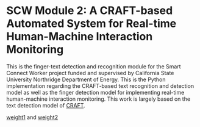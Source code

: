 # SCW Module 2: A CRAFT-based Automated System for Real-time Human-Machine Interaction Monitoring
This is the finger-text detection and recognition module for the Smart Connect Worker project funded and supervised by California State University Northridge Department of Energy. This is the Python implementation regarding the CRAFT-based text recognition and detection model as well as the finger detection model for implementing real-time human-machine interaction monitoring. This work is largely based on the text detection model of [CRAFT](https://github.com/clovaai/CRAFT-pytorch).




[weight1](https://drive.google.com/file/d/1uPHybaMrCO0iIz_4RAL44vn4iVxdK1xC/view?usp=sharing) and [weight2](https://drive.google.com/file/d/1nn9LtvmkGrpOyMc9r9ZJYiJu6JEbwGB9/view?usp=sharing)
